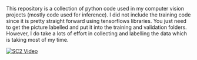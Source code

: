 This repository is a collection of python code used in my computer vision projects (mostly code used for inference). 
I did not include the training code since it is pretty straight forward using tensorflows libraries. 
You just need to get the picture labelled and put it into the training and validation folders.  
However, I do take a lots of effort in collecting and labelling the data which is taking most of my time. 


[![SC2 Video](https://img.youtube.com/vi/FU9sc_9d4gM/0.jpg)](http://www.youtube.com/watch?v=FU9sc_9d4gM)

